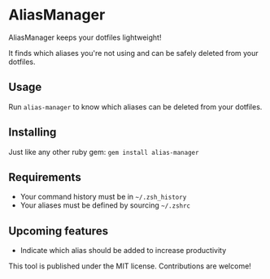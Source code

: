 # AliasManager

AliasManager keeps your dotfiles lightweight!

It finds which aliases you're not using and can be safely deleted from your dotfiles.

## Usage

Run `alias-manager` to know which aliases can be deleted from your dotfiles.

## Installing

Just like any other ruby gem: `gem install alias-manager`

## Requirements
- Your command history must be in `~/.zsh_history`
- Your aliases must be defined by sourcing `~/.zshrc`

## Upcoming features
- Indicate which alias should be added to increase productivity

This tool is published under the MIT license. Contributions are welcome!
